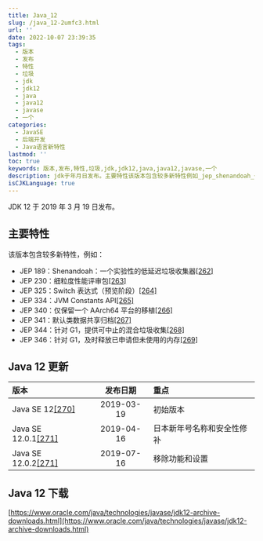 ```yaml
---
title: Java_12
slug: /java_12-2umfc3.html
url: ''
date: 2022-10-07 23:39:35
tags:
  - 版本
  - 发布
  - 特性
  - 垃圾
  - jdk
  - jdk12
  - java
  - java12
  - javase
  - 一个
categories:
  - JavaSE
  - 后端开发
  - Java语言新特性
lastmod: ''
toc: true
keywords: 版本,发布,特性,垃圾,jdk,jdk12,java,java12,javase,一个
description: jdk于年月日发布。主要特性该版本包含较多新特性例如_jep_shenandoah_一个实验性的低延迟垃圾收集器[]jep_细粒度性能评审包[]jep_switch表达式（预览阶段）[]jep_jvmconstantsapi[]jep_仅保留一个aarch平台的移植[]jep_默认类数据共享归档[]jep_针对g提供可中止的混合垃圾收集[]jep_针对g及时释放已申请但未使用的内存[]java更新版本发布日期重点javase[]初始版本javase[]日本新年号名称和安全性修补javase[]移除功能和设
isCJKLanguage: true
---
```

JDK 12 于 2019 年 3 月 19 日发布。

## 主要特性

该版本包含较多新特性，例如：

* JEP 189：Shenandoah：一个实验性的低延迟垃圾收集器[[262]](https://zh.wikipedia.org/zh-cn/Java%E7%89%88%E6%9C%AC%E6%AD%B7%E5%8F%B2#cite_note-262)
* JEP 230：细粒度性能评审包[[263]](https://zh.wikipedia.org/zh-cn/Java%E7%89%88%E6%9C%AC%E6%AD%B7%E5%8F%B2#cite_note-263)
* JEP 325：Switch 表达式（预览阶段）[[264]](https://zh.wikipedia.org/zh-cn/Java%E7%89%88%E6%9C%AC%E6%AD%B7%E5%8F%B2#cite_note-264)
* JEP 334：JVM Constants API[[265]](https://zh.wikipedia.org/zh-cn/Java%E7%89%88%E6%9C%AC%E6%AD%B7%E5%8F%B2#cite_note-265)
* JEP 340：仅保留一个 AArch64 平台的移植[[266]](https://zh.wikipedia.org/zh-cn/Java%E7%89%88%E6%9C%AC%E6%AD%B7%E5%8F%B2#cite_note-266)
* JEP 341：默认类数据共享归档[[267]](https://zh.wikipedia.org/zh-cn/Java%E7%89%88%E6%9C%AC%E6%AD%B7%E5%8F%B2#cite_note-267)
* JEP 344：针对 G1，提供可中止的混合垃圾收集[[268]](https://zh.wikipedia.org/zh-cn/Java%E7%89%88%E6%9C%AC%E6%AD%B7%E5%8F%B2#cite_note-268)
* JEP 346：针对 G1，及时释放已申请但未使用的内存[[269]](https://zh.wikipedia.org/zh-cn/Java%E7%89%88%E6%9C%AC%E6%AD%B7%E5%8F%B2#cite_note-269)

## Java 12 更新

|版本|发布日期|重点|
| :--------------| :--------: | :-------------------------|
|Java SE 12[[270]](https://zh.wikipedia.org/zh-cn/Java版本歷史#cite_note-270)|2019-03-19|初始版本|
|Java SE 12.0.1[[271]](https://zh.wikipedia.org/zh-cn/Java版本歷史#cite_note-:2-271)|2019-04-16|日本新年号名称和安全性修补|
|Java SE 12.0.2[[271]](https://zh.wikipedia.org/zh-cn/Java版本歷史#cite_note-:2-271)|2019-07-16|移除功能和设置|

## Java 12 下载

[https://www.oracle.com/java/technologies/javase/jdk12-archive-downloads.html](https://www.oracle.com/java/technologies/javase/jdk12-archive-downloads.html)